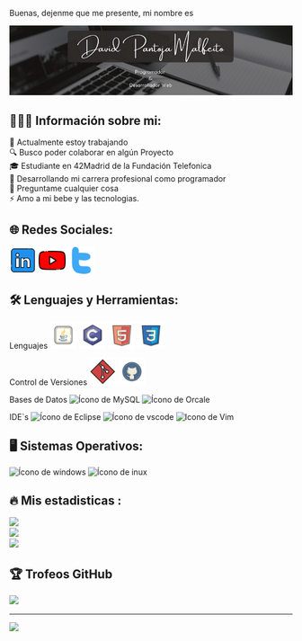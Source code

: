 Buenas, dejenme que me presente, mi nombre es

<div align="center">
<img src="https://raw.githubusercontent.com/DPM81Dev/DPM81Dev/main/dpmbanner.png" />
</div>

## 👩🏻‍🦲 Información sobre mi:
💼 Actualmente estoy trabajando<br> 🔍 Busco poder colaborar en algún Proyecto<br>🎓 Estudiante en 42Madrid de la Fundación Telefonica<br>🤝 Desarrollando mi carrera profesional como programador<br>💬 Preguntame cualquier cosa<br>⚡ Amo a mi bebe y las tecnologias.

## 🌐 Redes Sociales:

<a href="https://www.linkedin.com/in/dpm81dev/"><img src="https://github.com/DPM81Dev/DPM81Dev/blob/main/linkedin.png" width="48" height="48"></a>
<a href="https://www.youtube.com/@code-lofi"><img src="https://github.com/DPM81Dev/DPM81Dev/blob/main/youtube.png" width="48" height="48"></a>
<a href="https://twitter.com/DPM81Dev"><img src="https://github.com/DPM81Dev/DPM81Dev/blob/main/gorjeo.png" width="48" height="48"></a>

## 🛠 Lenguajes y Herramientas:

Lenguajes
<img src="https://github.com/DPM81Dev/DPM81Dev/blob/main/icons8-java.svg" width="48" height="48">
<img src="https://github.com/DPM81Dev/DPM81Dev/blob/main/icons8-c-programming.svg" width="48" height="48">
<img src="https://github.com/DPM81Dev/DPM81Dev/blob/main/icons8-html-5.svg" width="48" height="48">
<img src="https://github.com/DPM81Dev/DPM81Dev/blob/main/icons8-css3.svg" width="48" height="48">

Control de Versiones
<img src="https://github.com/DPM81Dev/DPM81Dev/blob/main/git.png" width="48" height="48">
<img src="https://github.com/DPM81Dev/DPM81Dev/blob/main/icons8-github.svg" width="48" height="48">

Bases de Datos
<img src="https://cdn.jsdelivr.net/gh/devicons/devicon@latest/icons/mysql/mysql-original-wordmark.svg" alt="Ícono de MySQL" width="48" height="48"/>
<img src="https://cdn.jsdelivr.net/gh/devicons/devicon@latest/icons/oracle/oracle-original.svg" alt="Ícono de Orcale" width="48" height="48"/>
          
IDE`s
<img src="https://cdn.jsdelivr.net/gh/devicons/devicon@latest/icons/eclipse/eclipse-original.svg" alt="Ícono de Eclipse" width="48" height="48"/> <img src="https://cdn.jsdelivr.net/gh/devicons/devicon@latest/icons/vscode/vscode-original.svg" alt="Ícono de vscode" width="48" height="48"/> <img src="https://cdn.jsdelivr.net/gh/devicons/devicon@latest/icons/vim/vim-original.svg" alt="Icono de Vim" width="48" height="48"/>
          
          

## 🖥️ Sistemas Operativos:

<img src="https://cdn.jsdelivr.net/gh/devicons/devicon@latest/icons/windows11/windows11-original-wordmark.svg" alt="Ícono de windows" width="64" height="64" /> <img src="https://cdn.jsdelivr.net/gh/devicons/devicon@latest/icons/linux/linux-original.svg" alt="Ícono de inux" width="64" height="64" />

## 🔥 Mis estadisticas :
![](https://github-readme-stats.vercel.app/api?username=DPM81Dev&theme=react&hide_border=false&include_all_commits=true&count_private=true)<br/>
![](https://github-readme-streak-stats.herokuapp.com/?user=DPM81Dev&theme=react&hide_border=false)<br/>
![](https://github-readme-stats.vercel.app/api/top-langs/?username=DPM81Dev&theme=react&hide_border=false&include_all_commits=true&count_private=true&layout=compact)

## 🏆 Trofeos GitHub
![](https://github-profile-trophy.vercel.app/?username=DPM81Dev&theme=onedark&no-frame=true&no-bg=false&margin-w=4)


---
[![](https://visitcount.itsvg.in/api?id=DPM81Dev&icon=6&color=0)](https://visitcount.itsvg.in)


